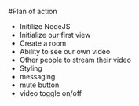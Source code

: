 #Plan of action

- Initilize NodeJS 
- Initialize our first view 
- Create a room 
- Ability to see our own video 
- Other people to stream their video 
- Styling 
- messaging 
- mute button 
- video toggle on/off 

